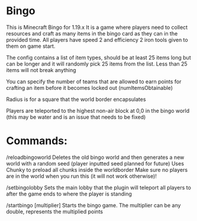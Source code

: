# Bingo
This is Minecraft Bingo for 1.19.x
It is a game where players need to collect resources and craft as many items in the bingo card as they can in the provided time.
All players have speed 2 and efficiency 2 iron tools given to them on game start.

The config contains a list of item types, should be at least 25 items long but can be longer and it will randomly pick 25 items from the list.
Less than 25 items will not break anything

You can specify the number of teams that are allowed to earn points for crafting an item before it becomes locked out (numItemsObtainable)

Radius is for a square that the world border encapsulates

Players are teleported to the highest non-air block at 0,0 in the bingo world (this may be water and is an issue that needs to be fixed)

# Commands:

  /reloadbingoworld
    Deletes the old bingo world and then generates a new world with a random seed (player inputted seed planned for future)
    Uses Chunky to preload all chunks inside the worldborder
    Make sure no players are in the world when you run this (it will not work otherwise)!
  
  /setbingolobby
    Sets the main lobby that the plugin will teleport all players to after the game ends to where the player is standing
  
  /startbingo [multiplier]
    Starts the bingo game. The multiplier can be any double, represents the multiplied points
